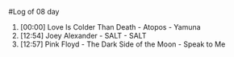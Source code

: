#Log of 08 day

1. [00:00] Love Is Colder Than Death - Atopos - Yamuna
1. [12:54] Joey Alexander - SALT - SALT
1. [12:57] Pink Floyd - The Dark Side of the Moon - Speak to Me
